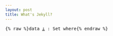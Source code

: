 ```yaml
---
layout: post
title: What's Jekyll?
---
```


<pre class="Agda">{% raw %}<a id="58" class="Keyword">data</a> <a id="⊥" href="{% endraw %}{% link _posts/2018-02-09-Diary.md %}{% raw %}#%E2%8A%A5" class="Datatype">⊥</a> <a id="65" class="Symbol">:</a> <a id="67" class="PrimitiveType">Set</a> <a id="71" class="Keyword">where</a>{% endraw %}</pre>